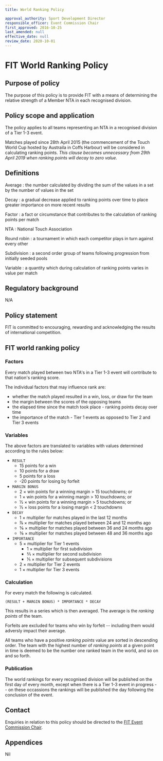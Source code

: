 ```yaml
---
title: World Ranking Policy

approval_authority: Sport Development Director
responsible_officer: Event Commission Chair
first_approved: 2016-10-25
last_amended: null
effective_date: null
review_date: 2020-10-01
---
```


# FIT World Ranking Policy

## Purpose of policy

The purpose of this policy is to provide FIT with a means of determining the relative strength of a
Member NTA in each recognised division.

## Policy scope and application

The policy applies to all teams representing an NTA in a recognised division of a Tier 1-3 event.

Matches played since 28th April 2015 (the commencement of the Touch World Cup hosted by Austraila
in Coffs Harbour) will be considered in calculating ranking points. *This clause becomes unnecessary
from 29th April 2019 when ranking points will decay to zero value.*

## Definitions

Average
:   the number calculated by dividing the sum of the values in a set by the number of values in
    the set

Decay
:   a gradual decrease applied to ranking points over time to place greater importance on more
    recent results

Factor
:   a fact or circumstance that contributes to the calculation of ranking points per match

NTA
:   National Touch Association

Round robin
:   a tournament in which each competitor plays in turn against every other

Subdivision
:   a second order group of teams following progression from initially seeded pools

Variable
:   a quantity which during calculation of ranking points varies in value per match

## Regulatory background

N/A

## Policy statement

FIT is committed to encouraging, rewarding and acknowledging the results of international
competition.

## FIT world ranking policy

### Factors

Every match played between two NTA's in a Tier 1-3 event will contribute to that nation's ranking
score.

The individual factors that may influence rank are:

-   whether the match played resulted in a win, loss, or draw for the team
-   the margin between the scores of the opposing teams
-   the elapsed time since the match took place - ranking points decay over time
-   the importance of the match - Tier 1 events as opposed to Tier 2 and Tier 3 events

### Variables

The above factors are translated to variables with values determined according to the rules below:

-   `RESULT`
    -   15 points for a win
    -   10 points for a draw
    -   5 points for a loss
    -   -20 points for losing by forfeit
-   `MARGIN BONUS`
    -   2 × win points for a winning margin > 15 touchdowns; or
    -   1 × win points for a winning margin > 10 touchdowns; or
    -   ½ × win points for a winning margin > 5 touchdowns; or
    -   ½ × loss points for a losing margin < 2 touchdowns
-   `DECAY`
    -   1 × multiplier for matches played in the last 12 months
    -   ⅞ × multiplier for matches played between 24 and 12 months ago
    -   ⅝ × multiplier for matches played between 36 and 24 months ago
    -   ⅜ × multiplier for matches played between 48 and 36 months ago
-   `IMPORTANCE`
    -   5 × multiplier for Tier 1 events
        -   1 × multiplier for first subdivision
        -   ⅖ × multiplier for second subdivision
        -   ⅕ × multiplier for subsequent subdivisions
    -   2 × multiplier for Tier 2 events
    -   1 × multiplier for Tier 3 events

### Calculation

For every match the following is calculated.

    (RESULT + MARGIN BONUS) * IMPORTANCE * DECAY

This results in a series which is then averaged. The average is the *ranking points* of the team.

Forfeits are excluded for teams who win by forfeit -- including them would adversly impact their
average.

All teams who have a positive *ranking points* value are sorted in descending order. The team with
the highest number of *ranking points* at a given point in time is deemed to be the number one
ranked team in the world, and so on and so forth.

### Publication

The world rankings for every recognised division will be published on the first day of every month,
except when there is a Tier 1-3 event in progress -- on these occassions the rankings will be
published the day following the conclusion of the event.

## Contact

Enquiries in relation to this policy should be directed to the [FIT Event Commission Chair].

## Appendices

Nil


[FIT Event Commission Chair]: mailto:events@internationaltouch.org

